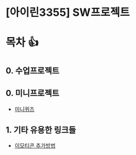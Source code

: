 # [아이린3355] SW프로젝트 


# 목차  :+1:

## 0. 수업프로젝트

## 0. 미니프로젝트
- [미니퀴즈](https://irine3355.github.io/11_mini_pj_1_quiz?usp=drive_link)

## 1. 기타 유용한 링크들
- [이모티콘 추가방법](https://inpa.tistory.com/entry/MarkDown-%F0%9F%93%9A-Emoji-%EC%9D%B4%EB%AA%A8%ED%8B%B0%EC%BD%98-%EC%82%AC%EC%9A%A9%ED%95%98%EA%B8%B0?usp=drive_link)

 
